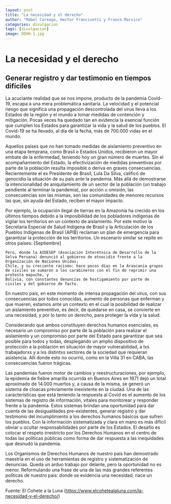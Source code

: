 ```yaml
---
layout: post
title: "La necesidad y el derecho"
author: "Mabel Careaga, Hector Francisetti y Franco Marsico"
categories: divulgacion
tags: [divulgacion]
image: DDHH-1.jpg
---
```


#  La necesidad y el derecho

## Generar registro y dar testimonio en tiempos difíciles

La acuciante realidad que se nos impone, producto de la pandemia Covid-19, escapa a una mera problemática sanitaria. La velocidad y el potencial riesgo que significa una propagación descontrolada del virus lleva a los Estados de la región y el mundo a tomar medidas de contención y mitigación. Pocas veces ha quedado tan en evidencia la esencial función que cumplen los Estados para garantizar la vida y la salud de los pueblos. El Covid-19 se ha llevado, al día de la fecha, más de 700.000 vidas en el mundo.

Aquellos países que no han tomado medidas de aislamiento preventivo en una etapa temprana, como Brasil o Estados Unidos, recibieron un mayor embate de la enfermedad, teniendo hoy un gran número de muertes. Sin el acompañamiento del Estado, la efectivización de medidas preventivas por parte de la población resulta imposible o deriva en graves consecuencias. Recientemente el ex Presidente de Brasil, Lula Da Silva, calificó de genocidio la situación de su país ante la pandemia. Más allá de demostrarse la intencionalidad de aniquilamiento de un sector de la población (un trabajo pendiente al terminar la pandemia), por acción u omisión, las consecuencias son las mismas, son las comunidades de menores recursos las que, sin ayuda del Estado, reciben el mayor impacto.

Por ejemplo, la ocupación ilegal de tierras en la Amazonía ha crecido en los últimos tiempos debido a la imposibilidad de los pobladores indígenas de vigilar los territorios en un contexto de aislamiento. Por este motivo la Secretaría Especial de Salud Indígena de Brasil y la Articulación de los Pueblos Indígenas de Brasil (APIB) reclaman un plan de emergencia para garantizar la protección de los territorios. Un escenario similar se repite en otros países:
[Septiembre]

    Perú, donde la AIDESEP (Asociación Interétnica de Desarrollo de la Selva Peruana) denunció al gobierno de etnocidio frente a la Organización de Naciones Unidas;
    Chile, y su creciente racismo: hace pocos días en la Araucania grupos de civiles se sumaron a los carabineros con el fin de reprimir una protesta mapuche, y
    Bolivia, con constantes denuncias de hostigamiento por parte de civiles y del gobierno de facto.

En nuestro país, en este momento de intensa propagación del virus, con sus consecuencias por todxs conocidas, aumento de personas que enferman y que mueren, estamos ante un contexto en el cual la posibilidad de realizar un aislamiento preventivo, es decir, de quedarse en casa, se convierte en una necesidad, y por lo tanto un derecho, para proteger la vida y la salud.

Considerando que ambos constituyen derechos humanos esenciales, es necesario un compromiso por parte de la población para realizar el aislamiento y un compromiso por parte del Estado para garantizar que sea posible para todos y todas, desplegando un amplio dispositivo de protección a la población en situación de mayor vulnerabilidad, a lxs trabajadorxs y a lxs distintxs sectores de la sociedad que requieran asistencia. Allí donde esto no ocurrió, como en la Villa 31 en CABA, las consecuencias fueron trágicas.

Las pandemias fueron motor de cambios y reestructuraciones, por ejemplo, la epidemia de fiebre amarilla ocurrida en Buenos Aires en 1871 dejó un total aproximado de 14.000 muertos y, a causa de la misma, se generó un sistema de cloacas previamente inexistente en la ciudad. Una de las características que está teniendo la respuesta al Covid es el aumento de los sistemas de registro de información, vitales para monitorear y responder frente a la pandemia. Estos sistemas brindan una oportunidad para dar cuenta de las desigualdades pre-existentes, generar registro y dar testimonio del incumplimiento a los derechos humanos básicos que sufren los pueblos. Con la información sistematizada y clara en mano es más difícil obviar u ocultar responsabilidades por parte de los Estados. El desafío es colocar el respeto irrestricto por los Derechos Humanos en el centro de todas las políticas públicas como forma de dar respuesta a las inequidades que desnudó la pandemia.

Los Organismos de Derechos Humanos de nuestro país han demostrado maestría en el uso de herramientas de registro y sistematización de denuncias. Queda un arduo trabajo por delante, pero la oportunidad no es menor. Reformulando una frase de una de las más grandes referentes políticas de nuestro país: donde se evidencia una necesidad, nace un derecho.

Fuente: El Cohete a la Luna (https://www.elcohetealaluna.com/la-necesidad-y-el-derecho/)
